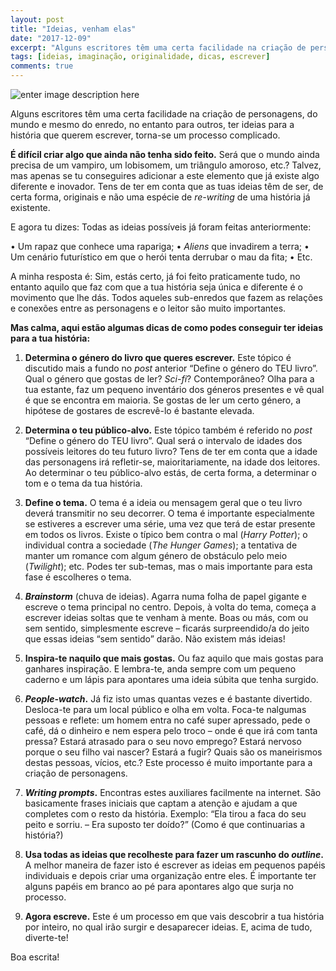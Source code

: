 ```yaml
---
layout: post
title: "Ideias, venham elas"
date: "2017-12-09"
excerpt: "Alguns escritores têm uma certa facilidade na criação de personagens, do mundo e mesmo do enredo, no entanto para outros, ter ideias para a história que querem escrever, torna-se um processo complicado."
tags: [ideias, imaginação, originalidade, dicas, escrever]
comments: true
---
```

![enter image description here](https://i.imgur.com/kSK1ziG.jpg)

Alguns escritores têm uma certa facilidade na criação de personagens, do mundo e mesmo do enredo, no entanto para outros, ter ideias para a história que querem escrever, torna-se um processo complicado. 

**É difícil criar algo que ainda não tenha sido feito.** Será que o mundo ainda precisa de um vampiro, um lobisomem, um triângulo amoroso, etc.? Talvez, mas apenas se tu conseguires adicionar a este elemento que já existe algo diferente e inovador. Tens de ter em conta que as tuas ideias têm de ser, de certa forma, originais e não uma espécie de *re-writing* de uma história já existente.

E agora tu dizes: Todas as ideias possíveis já foram feitas anteriormente:

•	Um rapaz que conhece uma rapariga;
•	*Aliens* que invadirem a terra;
•	Um cenário futurístico em que o herói tenta derrubar o mau da fita;
•	Etc.

A minha resposta é: Sim, estás certo, já foi feito praticamente tudo, no entanto aquilo que faz com que a tua história seja única e diferente é o movimento que lhe dás. Todos aqueles sub-enredos que fazem as relações e conexões entre as personagens e o leitor são muito importantes. 

**Mas calma, aqui estão algumas dicas de como podes conseguir ter ideias para a tua história:**

1.	**Determina o género do livro que queres escrever.** Este tópico é discutido mais a fundo no *post* anterior “Define o género do TEU livro”. Qual o género que gostas de ler? *Sci-fi*? Contemporâneo? Olha para a tua estante, faz um pequeno inventário dos géneros presentes e vê qual é que se encontra em maioria. Se gostas de ler um certo género, a hipótese de gostares de escrevê-lo é bastante elevada.

2.	**Determina o teu público-alvo.** Este tópico também é referido no *post* “Define o género do TEU livro”. Qual será o intervalo de idades dos possíveis leitores do teu futuro livro? Tens de ter em conta que a idade das personagens irá refletir-se, maioritariamente, na idade dos leitores. Ao determinar o teu público-alvo estás, de certa forma, a determinar o tom e o tema da tua história.

3.	**Define o tema.** O tema é a ideia ou mensagem geral que o teu livro deverá transmitir no seu decorrer. O tema é importante especialmente se estiveres a escrever uma série, uma vez que terá de estar presente em todos os livros. Existe o típico bem contra o mal (*Harry Potter*); o individual contra a sociedade (*The Hunger Games*); a tentativa de manter um romance com algum género de obstáculo pelo meio (*Twilight*); etc. Podes ter sub-temas, mas o mais importante para esta fase é escolheres o tema.

4.	***Brainstorm*** (chuva de ideias). Agarra numa folha de papel gigante e escreve o tema principal no centro. Depois, à volta do tema, começa a escrever ideias soltas que te venham à mente. Boas ou más, com ou sem sentido, simplesmente escreve – ficarás surpreendido/a do jeito que essas ideias “sem sentido” darão. Não existem más ideias!

5.	**Inspira-te naquilo que mais gostas.** Ou faz aquilo que mais gostas para ganhares inspiração. E lembra-te, anda sempre com um pequeno caderno e um lápis para apontares uma ideia súbita que tenha surgido.

6.	***People-watch*.** Já fiz isto umas quantas vezes e é bastante divertido. Desloca-te para um local público e olha em volta. Foca-te nalgumas pessoas e reflete: um homem entra no café super apressado, pede o café, dá o dinheiro e nem espera pelo troco – onde é que irá com tanta pressa? Estará atrasado para o seu novo emprego? Estará nervoso porque o seu filho vai nascer? Estará a fugir? Quais são os maneirismos destas pessoas, vícios, etc.? Este processo é muito importante para a criação de personagens.

7.	***Writing prompts*.** Encontras estes auxiliares facilmente na internet. São basicamente frases iniciais que captam a atenção e ajudam a que completes com o resto da história. Exemplo: 
“Ela tirou a faca do seu peito e sorriu. 
– Era suposto ter doído?”
(Como é que continuarias a história?)

8.	**Usa todas as ideias que recolheste para fazer um rascunho do *outline*.** A melhor maneira de fazer isto é escrever as ideias em pequenos papéis individuais e depois criar uma organização entre eles. É importante ter alguns papéis em branco ao pé para apontares algo que surja no processo. 

9.	**Agora escreve.** Este é um processo em que vais descobrir a tua história por inteiro, no qual irão surgir e desaparecer ideias. E, acima de tudo, diverte-te! 

Boa escrita!
